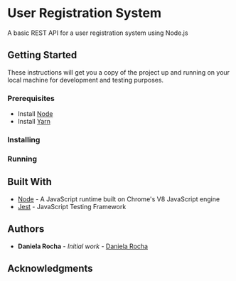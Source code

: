 # User Registration System

A basic REST API for a user registration system using Node.js

## Getting Started

These instructions will get you a copy of the project up and running on your local machine for development and testing purposes.

### Prerequisites

- Install [Node](https://nodejs.org/en/)
- Install [Yarn](https://yarnpkg.com/)

### Installing

### Running

## Built With

- [Node](https://nodejs.org/en/) - A JavaScript runtime built on Chrome's V8 JavaScript engine
- [Jest](https://jestjs.io/) - JavaScript Testing Framework

## Authors

- **Daniela Rocha** - _Initial work_ - [Daniela Rocha](https://github.com/danirocha)

## Acknowledgments
